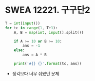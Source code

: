 # SWEA 12221. 구구단2

```python
T = int(input())
for tc in range(1, T+1):
    A, B = map(int, input().split())

    if A >= 10 or B >= 10:
        ans = -1
    else:
        ans = A * B

    print('#{} {}'.format(tc, ans))
```

- 생각보다 너무 쉬웠던 문제

